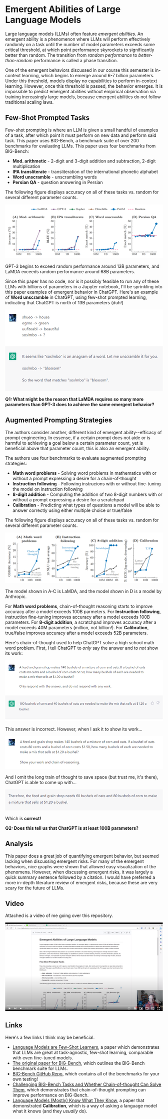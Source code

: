 # Emergent Abilities of Large Language Models
Large language models (LLMs) often feature *emergent abilities*.
An emergent ability is a phenomenon where LLMs will perform effectively randomly on a task until the number of model parameters exceeds some critical threshold, at which point performance skyrockets to significantly better than random.
The transition from *random performance* to *better-than-random* performance is called a phase transition.

One of the emergent behaviors discussed in our course this semester is in-context learning, which begins to emerge around 6-7 billion parameters.
Under this threshold, models display no capabilities to perform in-context learning.
However, once this threshold is passed, the behavior emerges.
It is impossible to predict emergent abilities without empirical observation via training increasingly large models, because emergent abilities do not follow traditional scaling laws.

## Few-Shot Prompted Tasks

Few-shot prompting is where an LLM is given a small handful of examples of a task, after which point it must perform on new data and perform said task.
This paper uses BIG-Bench, a benchmark suite of over 200 benchmarks for evaluating LLMs. This paper uses four benchmarks from BIG-Bench:

* **Mod. arithmetic** - 2-digit and 3-digit addition and subtraction, 2-digit multiplication
* **IPA transliterate** - transliteration of the international phonetic alphabet
* **Word unscramble** - unscrambling words
* **Persian QA** - question answering in Persian

The following figure displays accuracy on all of these tasks vs. random for several different parameter counts.

![Figure 1](assets/figure1.png)

GPT-3 begins to exceed random performance around 13B parameters, and LaMDA exceeds random performance around 68B parameters.

Since this paper has no code, nor is it possibly feasible to run any of these LLMs with billions of parameters in a Jupyter notebook,
I'll be sprinkling into this paper examples of emergent behavior in ChatGPT.
Here's an example of **Word unscramble** in ChatGPT, using few-shot prompted learning, indicating that ChatGPT is north of 13B parameters (duh!)

![Figure 2](assets/figure2.png)

**Q1: What might be the reason that LaMDA requires so many more parameters than GPT-3 does to achieve the same emergent behavior?**

## Augmented Prompting Strategies

The authors consider another, different kind of emergent ability--efficacy of prompt engineering.
In essense, if a certain prompt does not aide or is harmful to achieving a goal below a certain parameter count, yet is beneficial above that parameter count, this is also an emergent ability.

The authors use four benchmarks to evaluate augmented prompting strategies:

* **Math word problems** - Solving word problems in mathematics with or without a prompt expressing a desire for a chain-of-thought
* **Instruction following** - Following instrucions with or without fine-tuning the model on instruction following
* **8-digit addition** - Computing the addition of two 8-digit numbers with or without a prompt expressing a desire for a scratchpad
* **Calibration** - Predicting what types of questions a model will be able to answer correctly using either multiple choice or true/false

The following figure displays accuracy on all of these tasks vs. random for several different parameter counts.

![Figure 3](assets/figure3.png)

The model shown in A-C is LaMDA, and the model shown in D is a model by Anthropic.

For **Math word problems**, chain-of-thought reasoning starts to improve accuracy after a model exceeds 100B parmeters.
For **Instruction following**, instruction fine-tuning improves accuracy after a model exceeds 100B parameters.
For **8-digit addition**, a scratchpad improves accuracy after a model exceeds 40M parameters (million, not billion!).
For **Calibration**, true/false improves accuracy after a model exceeds 52B parameters.

Here's chain-of-thought used to help ChatGPT solve a high school math word problem.
First, I tell ChatGPT to *only* say the answer and to *not* show its work:

![Figure 4](assets/figure4.png)

This answer is incorrect. However, when I ask it to show its work...

![Figure 5](assets/figure5.png)

And I omit the long train of thought to save space (but trust me, it's there), ChatGPT is able to come up with...

![Figure 6](assets/figure6.png)

Which is **correct!**

**Q2: Does this tell us that ChatGPT is at least 100B parameters?**

## Analysis
This paper does a great job of quantifying emergent behavior, but seemed lacking when discussing emergent risks.
For many of the emergent behaviors, nice graphs were shown that allowed easy visualization of the phenomena.
However, when discussing emergent risks, it was largely a quick summary sentence followed by a citation.
I would have preferred a more in-depth literature review of emergent risks, because these are very scary for the future of LLMs.

## Video
Attached is a video of me going over this repository.

[![Watch the video](assets/video.png)](https://youtu.be/a-EZQvBfQMI)

## Links
Here's a few links I think may be beneficial.

* [Language Models are Few-Shot Learners](https://arxiv.org/abs/2005.14165), a paper which demonstrates that LLMs are great at task-agnostic, few-shot learning, comparable with even fine-tuned models.
* [The original paper for BIG-Bench](https://arxiv.org/abs/2206.04615), which outlines the BIG-Bench benchmark suite for LLMs.
* [BIG-Bench GitHub Repo](https://github.com/google/BIG-bench), which contains all of the benchmarks for your own testing!
* [Challenging BIG-Bench Tasks and Whether Chain-of-thought Can Solve Them](https://arxiv.org/abs/2210.09261), which demonstrates that chain-of-thought prompting can improve performance on BIG-Bench.
* [Language Models (Mostly) Know What They Know](https://arxiv.org/abs/2207.05221), a paper that demonstrated **Calibration**, which is a way of asking a language model what it knows (and they *usually* do).
